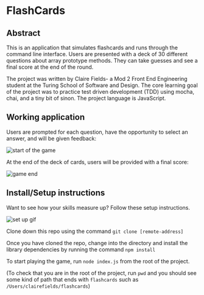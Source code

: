 # FlashCards 

## Abstract 
This is an application that simulates flashcards and runs through the command line interface. Users are presented with a deck of 30 different questions about array prototype methods. They can take guesses and see a final score at the end of the round. 

The project was written by Claire Fields- a Mod 2 Front End Engineering student at the Turing School of Software and Design. The core learning goal of the project was to practice test driven development (TDD) using mocha, chai, and a tiny bit of sinon. The project language is JavaScript.

## Working application

Users are prompted for each question, have the opportunity to select an answer, and will be given feedback:

![start of the game](https://media.giphy.com/media/KiJJpwasR5Kjab7DG5/giphy.gif)

At the end of the deck of cards, users will be provided with a final score:

![game end](https://media.giphy.com/media/SxbozMo4EmSCN7dGCh/giphy.gif)

## Install/Setup instructions

Want to see how your skills measure up? Follow these setup instructions.

![set up gif](https://media.giphy.com/media/cOFKJpf9qAdHwd1KKU/giphy.gif)

Clone down this repo using the command `git clone [remote-address]`

Once you have cloned the repo, change into the directory and install the library dependencies by running the command `npm install`

To start playing the game, run `node index.js` from the root of the project. 

(To check that you are in the root of the project, run `pwd` and you should see some kind of path that ends with `flashcards` such as  `/Users/clairefields/flashcards`) 
